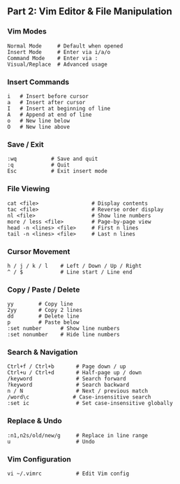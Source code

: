 ## Part 2: Vim Editor & File Manipulation

### Vim Modes
```
Normal Mode     # Default when opened  
Insert Mode     # Enter via i/a/o  
Command Mode    # Enter via :  
Visual/Replace  # Advanced usage  
```

### Insert Commands
```
i   # Insert before cursor  
a   # Insert after cursor  
I   # Insert at beginning of line  
A   # Append at end of line  
o   # New line below  
O   # New line above  
```

### Save / Exit
```
:wq           # Save and quit  
:q            # Quit  
Esc           # Exit insert mode  
```

### File Viewing
```
cat <file>                 # Display contents  
tac <file>                 # Reverse order display  
nl <file>                  # Show line numbers  
more / less <file>         # Page-by-page view  
head -n <lines> <file>     # First n lines  
tail -n <lines> <file>     # Last n lines  
```

### Cursor Movement
```
h / j / k / l    # Left / Down / Up / Right  
^ / $            # Line start / Line end  
```

### Copy / Paste / Delete
```
yy        # Copy line  
2yy       # Copy 2 lines  
dd        # Delete line  
p         # Paste below  
:set number      # Show line numbers  
:set nonumber    # Hide line numbers  
```

### Search & Navigation
```
Ctrl+f / Ctrl+b       # Page down / up  
Ctrl+u / Ctrl+d       # Half-page up / down  
/keyword              # Search forward  
?keyword              # Search backward  
n / N                 # Next / previous match  
/word\c              # Case-insensitive search  
:set ic               # Set case-insensitive globally  
```

### Replace & Undo
```
:n1,n2s/old/new/g     # Replace in line range  
u                     # Undo  
```

### Vim Configuration
```
vi ~/.vimrc           # Edit Vim config  
```